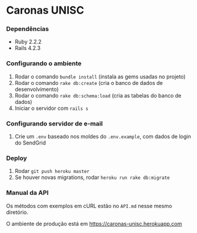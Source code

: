 # Caronas UNISC

### Dependências
- Ruby 2.2.2
- Rails 4.2.3

### Configurando o ambiente
1. Rodar o comando `bundle install` (instala as gems usadas no projeto)
2. Rodar o comando `rake db:create` (cria o banco de dados de desenvolvimento)
3. Rodar o comando `rake db:schema:load` (cria as tabelas do banco de dados)
4. Iniciar o servidor com `rails s`

### Configurando servidor de e-mail
1. Crie um `.env` baseado nos moldes do `.env.example`, com dados de login do SendGrid

### Deploy
1. Rodar `git push heroku master`
2. Se houver novas migrations, rodar `heroku run rake db:migrate`

### Manual da API
Os métodos com exemplos em cURL estão no `API.md` nesse mesmo diretório.

O ambiente de produção está em https://caronas-unisc.herokuapp.com
